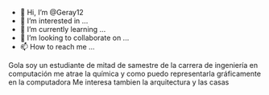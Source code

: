 - 👋 Hi, I’m @Geray12
- 👀 I’m interested in ...
- 🌱 I’m currently learning ...
- 💞️ I’m looking to collaborate on ...
- 📫 How to reach me ...

<!---
Geray12/Geray12 is a ✨ special ✨ repository because its `README.md` (this file) appears on your GitHub profile.
You can click the Preview link to take a look at your changes.
--->
Gola soy un estudiante de mitad de samestre de la carrera de ingeniería en computación me atrae la química y como puedo representarla gráficamente en la computadora
Me interesa tambien la arquitectura y las casas

